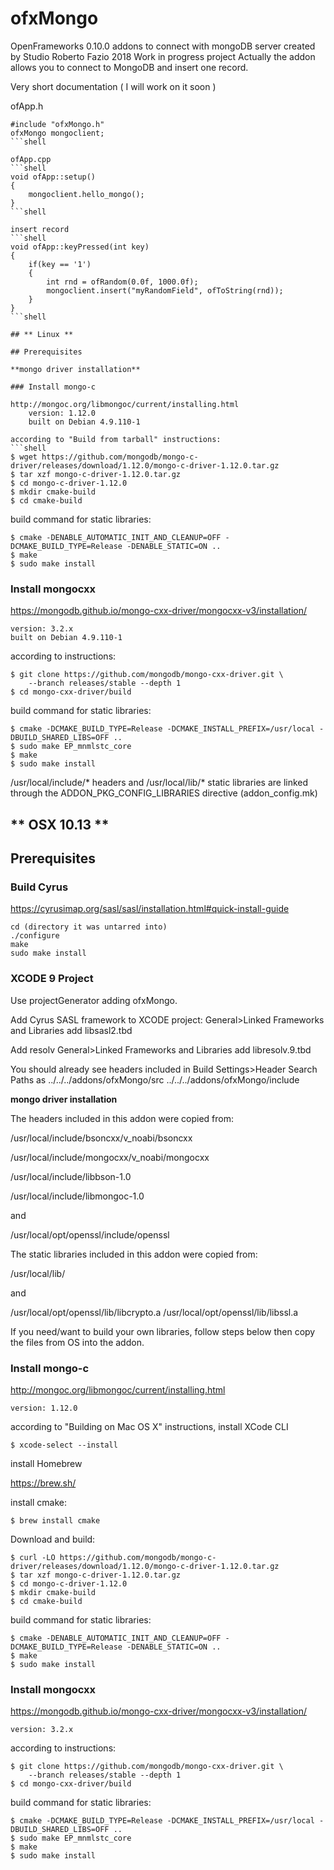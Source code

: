 # ofxMongo

OpenFrameworks 0.10.0 addons to connect with mongoDB server created by Studio Roberto Fazio 2018
Work in progress project
Actually the addon allows you to connect to MongoDB and insert one record.

Very short documentation ( I will work on it soon ) 

ofApp.h
```shell
#include "ofxMongo.h" 
ofxMongo mongoclient;
```shell

ofApp.cpp
```shell
void ofApp::setup()
{
    mongoclient.hello_mongo();
}
```shell

insert record
```shell
void ofApp::keyPressed(int key)
{
    if(key == '1')
    {
        int rnd = ofRandom(0.0f, 1000.0f);
        mongoclient.insert("myRandomField", ofToString(rnd));
    }
}
```shell

## ** Linux ** 

## Prerequisites

**mongo driver installation** 

### Install mongo-c 

http://mongoc.org/libmongoc/current/installing.html 
    version: 1.12.0
    built on Debian 4.9.110-1

according to "Build from tarball" instructions:
```shell
$ wget https://github.com/mongodb/mongo-c-driver/releases/download/1.12.0/mongo-c-driver-1.12.0.tar.gz
$ tar xzf mongo-c-driver-1.12.0.tar.gz
$ cd mongo-c-driver-1.12.0
$ mkdir cmake-build
$ cd cmake-build
```
build command for static libraries: 
```shell
$ cmake -DENABLE_AUTOMATIC_INIT_AND_CLEANUP=OFF -DCMAKE_BUILD_TYPE=Release -DENABLE_STATIC=ON ..
$ make
$ sudo make install
```
### Install mongocxx

https://mongodb.github.io/mongo-cxx-driver/mongocxx-v3/installation/

    version: 3.2.x
    built on Debian 4.9.110-1

according to instructions:
```shell
$ git clone https://github.com/mongodb/mongo-cxx-driver.git \
    --branch releases/stable --depth 1
$ cd mongo-cxx-driver/build
```
build command for static libraries: 
```shell
$ cmake -DCMAKE_BUILD_TYPE=Release -DCMAKE_INSTALL_PREFIX=/usr/local -DBUILD_SHARED_LIBS=OFF ..
$ sudo make EP_mnmlstc_core
$ make
$ sudo make install
```

/usr/local/include/* headers and /usr/local/lib/* static libraries are linked through the ADDON_PKG_CONFIG_LIBRARIES directive (addon_config.mk)

## ** OSX 10.13 ** 

## Prerequisites

### Build Cyrus
https://cyrusimap.org/sasl/sasl/installation.html#quick-install-guide

```shell
cd (directory it was untarred into)
./configure
make
sudo make install
```

### XCODE 9 Project 

Use projectGenerator adding ofxMongo.

Add Cyrus SASL framework to XCODE project:
General>Linked Frameworks and Libraries
add libsasl2.tbd

Add resolv
General>Linked Frameworks and Libraries
add libresolv.9.tbd

You should already see headers included in Build Settings>Header Search Paths as
../../../addons/ofxMongo/src
../../../addons/ofxMongo/include

**mongo driver installation** 

The headers included in this addon were copied from:

/usr/local/include/bsoncxx/v_noabi/bsoncxx

/usr/local/include/mongocxx/v_noabi/mongocxx

/usr/local/include/libbson-1.0

/usr/local/include/libmongoc-1.0

and

/usr/local/opt/openssl/include/openssl

The static libraries included in this addon were copied from:

/usr/local/lib/

and

/usr/local/opt/openssl/lib/libcrypto.a
/usr/local/opt/openssl/lib/libssl.a

If you need/want to build your own libraries, follow steps below then copy the files from OS into the addon.

### Install mongo-c 

http://mongoc.org/libmongoc/current/installing.html

    version: 1.12.0

according to "Building on Mac OS X" instructions,
install XCode CLI 
```shell
$ xcode-select --install
```
install Homebrew

https://brew.sh/

install cmake:
```shell
$ brew install cmake
```

Download and build:
```shell
$ curl -LO https://github.com/mongodb/mongo-c-driver/releases/download/1.12.0/mongo-c-driver-1.12.0.tar.gz
$ tar xzf mongo-c-driver-1.12.0.tar.gz
$ cd mongo-c-driver-1.12.0
$ mkdir cmake-build
$ cd cmake-build
```
build command for static libraries: 
```shell
$ cmake -DENABLE_AUTOMATIC_INIT_AND_CLEANUP=OFF -DCMAKE_BUILD_TYPE=Release -DENABLE_STATIC=ON ..
$ make
$ sudo make install
```
### Install mongocxx

https://mongodb.github.io/mongo-cxx-driver/mongocxx-v3/installation/

    version: 3.2.x

according to instructions:
```shell
$ git clone https://github.com/mongodb/mongo-cxx-driver.git \
    --branch releases/stable --depth 1
$ cd mongo-cxx-driver/build
```
build command for static libraries: 
```shell
$ cmake -DCMAKE_BUILD_TYPE=Release -DCMAKE_INSTALL_PREFIX=/usr/local -DBUILD_SHARED_LIBS=OFF ..
$ sudo make EP_mnmlstc_core
$ make
$ sudo make install
```
